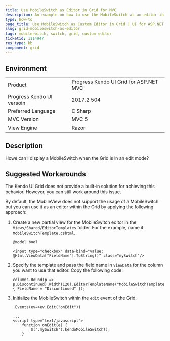 ```yaml
---
title: Use MobileSwitch as Editor in Grid for MVC
description: An example on how to use the MobileSwitch as an editor in the Grid for ASP.NET MVC.  
type: how-to
page_title: Use MobileSwitch as Custom Editor in Grid | UI for ASP.NET MVC
slug: grid-mobileswitch-as-editor
tags: mobileswitch, switch, grid, custom editor
ticketid: 1114947
res_type: kb
component: grid
---
```


## Environment

<table>
 <tr>
  <td>Product</td>
  <td>Progress Kendo UI Grid for ASP.NET MVC</td>
 </tr> <tr>
  <td>Progress Kendo UI versoin</td>  
  <td>2017.2 504</td>
 </tr>
 <tr>
  <td>Preferred Language</td>
  <td>C Sharp</td>
 </tr>
 <tr>
  <td>MVC Version</td>
  <td>MVC 5</td>
 </tr>
 <tr>
  <td>View Engine</td>
  <td>Razor</td>
 </tr>
</table>

## Description

Howe can I display a MobileSwitch when the Grid is in an edit mode?

## Suggested Workarounds

The Kendo UI Grid does not provide a built-in solution for achieving this behavior. However, you can still work around this issue.

By default, the MobileView does not support the usage of a MobileSwitch but you can use it as an editor within the Grid by applying the following approach:

1. Create a new partial view for the MobileSwitch editor in the `Views/Shared/EditorTemplates` folder. For the example, name it `MobileSwitchTemplate.cshtml`.  

    ```
    @model bool

    <input type="checkbox" data-bind="value: @Html.ViewData["FieldName"].ToString()" class="mySwitch"/>
    ```

1. Specify the template and pass the field name in `ViewData` for the column you want to use that editor. Copy the following code:

    ```
    columns.Bound(p => p.Discontinued).Width(120).EditorTemplateName("MobileSwitchTemplate").EditorViewData(new { FieldName = "Discontinued" });
    ```

1. Initialize the MobileSwitch within the `edit` event of the Grid.

    ```
    .Events(ev=>ev.Edit("onEdit"))

    ...
    <script type="text/javascript">
        function onEdit(e) {
            $(".mySwitch").kendoMobileSwitch();
        }    
    ```    
